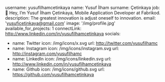username: yusufilhamcetinkaya
name: Yusuf İlham
surname: Çetinkaya
job: 👋 Hey, I’m Yusuf İlham Çetinkaya, Mobile Application Developer at Fabrikod.
description: The greatest innovation is adjust oneself to innovation.
email: 'yusuficetinkaya@gmail.com'
image: '/img/profile.jpg'
available_for_projects: 1
connectLink: http://www.linkedin.com/in/yusufilhamcetinkaya
socials:
  - name: Twitter
    icon: /img/icons/x.svg
    url: http://twitter.com/yusufilhamc
  - name: Instagram
    icon: /img/icons/instagram.svg
    url: http://instagram.com/yusufilhamc
  - name: LinkedIn
    icon: /img/icons/linkedin.svg
    url: http://www.linkedin.com/in/yusufilhamcetinkaya
  - name: Github
    icon: /img/icons/github.svg
    url: https://github.com/yusufilhamcetinkaya